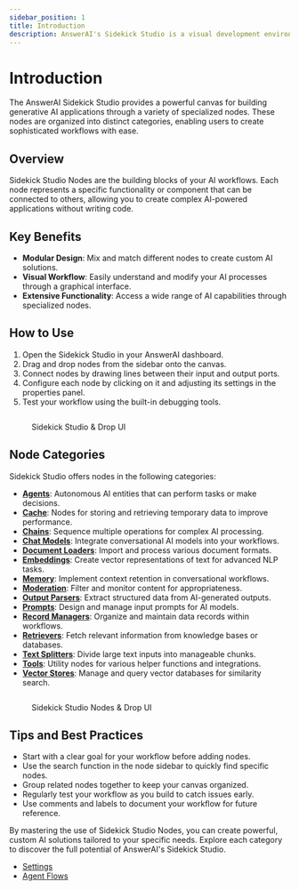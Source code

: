 ```yaml
---
sidebar_position: 1
title: Introduction
description: AnswerAI's Sidekick Studio is a visual development environment for building generative AI applications.
---
```


# Introduction

The AnswerAI Sidekick Studio provides a powerful canvas for building generative AI applications through a variety of specialized nodes. These nodes are organized into distinct categories, enabling users to create sophisticated workflows with ease.

## Overview

Sidekick Studio Nodes are the building blocks of your AI workflows. Each node represents a specific functionality or component that can be connected to others, allowing you to create complex AI-powered applications without writing code.

## Key Benefits

-   **Modular Design**: Mix and match different nodes to create custom AI solutions.
-   **Visual Workflow**: Easily understand and modify your AI processes through a graphical interface.
-   **Extensive Functionality**: Access a wide range of AI capabilities through specialized nodes.

## How to Use

1. Open the Sidekick Studio in your AnswerAI dashboard.
2. Drag and drop nodes from the sidebar onto the canvas.
3. Connect nodes by drawing lines between their input and output ports.
4. Configure each node by clicking on it and adjusting its settings in the properties panel.
5. Test your workflow using the built-in debugging tools.

<figure><img src="/.gitbook/assets/screenshots/sidekick studio .png" alt="" /><figcaption><p>Sidekick Studio &#x26; Drop UI</p></figcaption></figure><!-- TODO: Screenshot of the Sidekick Studio interface with nodes on the canvas -->

## Node Categories

Sidekick Studio offers nodes in the following categories:

-   [**Agents**](chatflows/agents/): Autonomous AI entities that can perform tasks or make decisions.
-   [**Cache**](chatflows/cache/): Nodes for storing and retrieving temporary data to improve performance.
-   [**Chains**](chatflows/chains/): Sequence multiple operations for complex AI processing.
-   [**Chat Models**](chatflows/chat-models/): Integrate conversational AI models into your workflows.
-   [**Document Loaders**](chatflows/document-loaders/): Import and process various document formats.
-   [**Embeddings**](chatflows/embeddings/): Create vector representations of text for advanced NLP tasks.
-   [**Memory**](chatflows/memory/): Implement context retention in conversational workflows.
-   [**Moderation**](chatflows/moderation/): Filter and monitor content for appropriateness.
-   [**Output Parsers**](chatflows/output-parsers/): Extract structured data from AI-generated outputs.
-   [**Prompts**](chatflows/prompts/): Design and manage input prompts for AI models.
-   [**Record Managers**](documents/record-manager.md): Organize and maintain data records within workflows.
-   [**Retrievers**](chatflows/retrievers/): Fetch relevant information from knowledge bases or databases.
-   [**Text Splitters**](chatflows/text-splitters/): Divide large text inputs into manageable chunks.
-   [**Tools**](chatflows/tools/): Utility nodes for various helper functions and integrations.
-   [**Vector Stores**](chatflows/vector-stores/): Manage and query vector databases for similarity search.

<figure><img src="/.gitbook/assets/screenshots/sidekick studio node.png" alt="" /><figcaption><p>Sidekick Studio Nodes &#x26; Drop UI</p></figcaption></figure>

## Tips and Best Practices

-   Start with a clear goal for your workflow before adding nodes.
-   Use the search function in the node sidebar to quickly find specific nodes.
-   Group related nodes together to keep your canvas organized.
-   Regularly test your workflow as you build to catch issues early.
-   Use comments and labels to document your workflow for future reference.

By mastering the use of Sidekick Studio Nodes, you can create powerful, custom AI solutions tailored to your specific needs. Explore each category to discover the full potential of AnswerAI's Sidekick Studio.

-   [Settings](sidekick-settings/README.md)
-   [Agent Flows](agentflows/README.md)
